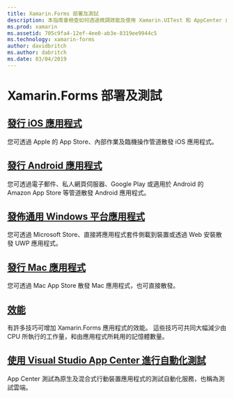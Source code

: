 ```yaml
---
title: Xamarin.Forms 部署及測試
description: 本指南會檢查如何透過微調效能及使用 Xamarin.UITest 和 AppCenter 自動化測試，穩定 Xamarin.Forms 應用程式。
ms.prod: xamarin
ms.assetid: 705c9fa4-12ef-4ee0-ab3e-8319ee9944c5
ms.technology: xamarin-forms
author: davidbritch
ms.author: dabritch
ms.date: 03/04/2019
---
```


# <a name="xamarinforms-deployment-and-testing"></a>Xamarin.Forms 部署及測試

## <a name="publishing-ios-appsiosdeploy-testapp-distributionindexmd"></a>[發行 iOS 應用程式](~/ios/deploy-test/app-distribution/index.md)

您可透過 Apple 的 App Store、內部作業及臨機操作管道散發 iOS 應用程式。

## <a name="publishing-android-appsandroiddeploy-testpublishingindexmd"></a>[發行 Android 應用程式](~/android/deploy-test/publishing/index.md)

您可透過電子郵件、私人網頁伺服器、Google Play 或適用於 Android 的 Amazon App Store 等管道散發 Android 應用程式。

## <a name="publishing-universal-windows-platform-appswindowsuwppackaging"></a>[發佈通用 Windows 平台應用程式](/windows/uwp/packaging/)

您可透過 Microsoft Store、直接將應用程式套件側載到裝置或透過 Web 安裝散發 UWP 應用程式。

## <a name="publishing-mac-appsmacdeploy-testpublishing-to-the-app-storeindexmd"></a>[發行 Mac 應用程式](~/mac/deploy-test/publishing-to-the-app-store/index.md)

您可透過 Mac App Store 散發 Mac 應用程式，也可直接散發。

## <a name="performanceperformancemd"></a>[效能](performance.md)

有許多技巧可增加 Xamarin.Forms 應用程式的效能。 這些技巧可共同大幅減少由 CPU 所執行的工作量，和由應用程式所耗用的記憶體數量。

## <a name="automated-testing-with-visual-studio-app-centerappcentertest-cloud"></a>[使用 Visual Studio App Center 進行自動化測試](/appcenter/test-cloud/)

App Center 測試為原生及混合式行動裝置應用程式的測試自動化服務，也稱為測試雲端。
